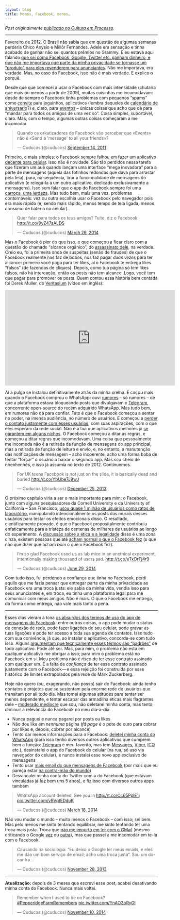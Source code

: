 ```yaml
---
layout: blog
title: Menos, Facebook, menos…
---
```



_Post originalmente_ [_publicado no Cultura em Processo_](http://www.meiaduzia.com.br/culturaemprocesso/2014/08/08/menos-facebook-menos/)_._

* * *

Fevereiro de 2012. O Brasil não sabia que em questão de algumas semanas perderia Chico Anysio e Millôr Fernandes. Adele era sensação e tinha acabado de ganhar não sei quantos prêmios no Grammy. E eu estava aqui falando [que sei como Facebook, Google, Twitter etc. ganham dinheiro, e que não me importava que parte da minha privacidade se tornasse um “produto” para eles revenderem para anunciantes](http://www.meiaduzia.com.br/culturaemprocesso/2012/02/28/privacidade-e-nhenhenhes/ "Privacidade e nhenhenhés"). Não me importava, era verdade. Mas, no caso do Facebook, isso não é mais verdade. E explico o porquê.

Desde que que comecei a usar o Facebook com mais intensidade (chutaria que mais ou menos a partir de 2009), muitas coisinhas me incomodavam: desde de sempre o Facebook tinha problemas com pequenos “spams” como [convite](https://twitter.com/cuducos/statuses/222864449076334592) para joguinhos, aplicativos (lembra daqueles de [calendário de aniversario](https://twitter.com/janaralopes/status/10764856953143297)?) e, claro, para [eventos](https://twitter.com/cuducos/statuses/114030534740557824) – únicas coisas que acho que dá para “mandar para todos os amigos de uma vez só”. Coisa simples, suportável, claro. Mas, com o tempo, algumas outras coisas começaram a me incomodar.

<div class="center"><blockquote class="twitter-tweet" data-lang="en"><p class="center" lang="pt" dir="ltr">Quando os orkutizadores de Facebook vão perceber que «Events» não é «Send a &#39;message&#39; to all your friends»?</p>&mdash; Cuducos (@cuducos) <a href="https://twitter.com/cuducos/status/114030534740557824">September 14, 2011</a></blockquote> <script async src="//platform.twitter.com/widgets.js" charset="utf-8"></script></div>

Primeiro, e mais simples: [o Facebook sempre falhou em fazer um aplicativo decente para celular](https://twitter.com/anamaestri/statuses/207936543690723329). Isso não é novidade. São tão perdidos nessa tarefa que fizeram um auê quando lançam uma interface “mega inovadora” para a parte de mensagens (aquela das fotinhos redondas que dava para arrastar pela tela), para, na sequência, tirar a funcionalidade de mensagens do aplicativo (e relegá-la a um outro aplicativo, dedicado exclusivamente a mensagens). Isso sem falar que o app do Facebook sempre foi uma [carroça, uma lerdeza](https://twitter.com/cuducos/statuses/336517966659215360). Mas tudo bem, mais uma vez, problemas contornáveis: vez ou outra escolhia usar o Facebook pelo navegador pois era mais rápido (e, sendo mais rápido, menos tempo de tela ligada, menos consumo de bateria no celular).

<blockquote class="twitter-tweet" data-lang="en"><p lang="pt" dir="ltr">Quer falar para todos os teus amigos? Tuíte, diz o Facebook <a href="http://t.co/9yZ47sALDS">http://t.co/9yZ47sALDS</a></p>&mdash; Cuducos (@cuducos) <a href="https://twitter.com/cuducos/status/448946082132008960">March 26, 2014</a></blockquote> <script async src="//platform.twitter.com/widgets.js" charset="utf-8"></script>

Mas o Facebook é pior do que isso, o que começou a ficar claro com a questão do chamado “alcance orgânico”, do [assassinato dele](https://twitter.com/cuducos/statuses/448946082132008960), na verdade. Creio eu, foi a primeira onda de suspeitas (senão de fraudes) de que o Facebook realmente nos faz de bobos, nos faz pagar _duas vezes_ para ter alcance: primeiro você paga para ter likes, aí o Facebook te entrega likes “falsos” (de fazendas de cliques). Depois, como tua página só tem likes falsos, não há intereação, então os posts não tem alcance. Logo, você tem que pagar para promover os posts. Quem contou essa história bem contada foi Derek Muller, do [Veritasium](https://youtube.com/veritasium) (vídeo em inglês):

<iframe width="560" height="315" src="https://www.youtube.com/embed/oVfHeWTKjag" frameborder="0" allowfullscreen></iframe>

Aí a pulga se instalou definitivamente atrás da minha orelha. E coçou mais quando o Facebook comprou o WhatsApp: ouvi [rumores](https://twitter.com/cuducos/statuses/438397904928407552) – só rumores – de que a plataforma estava bloqueando posts que divulgavam o [Telegram](http://telegram.org/), concorrente open-source do recém adquirido WhatsApp. Mas tudo bem, em rumores não dá para confiar. Fato é que o Facebook começou a sentar no poder, na imensa audiência, no número de usuários. E começou a [perder o contato justamente com esses usuários](https://twitter.com/cuducos/statuses/415936488527114240), com suas aspirações, com o que eles esperam da rede social. Não é à toa que aplicativos melhores já [se garantem em alguns nichos](https://twitter.com/cuducos/statuses/447710687138418688). O Facebook começou a ditar as regras, e começou a ditar regras que incomodavam. Uma coisa que pessoalmente me incomoda não é a retirada da função de mensagens do app principal, mas a retirada de função de leitura e envio, e, no entanto, a manutenção das notificações de mensagem – acho incoerente, acho uma forma boba de tentar “forçar” o usuário a baixar o segundo app. Mas sou cheio de nhenhenhés, e isso já assumia no texto de 2012. Continuemos.

<blockquote class="twitter-tweet" data-lang="en"><p lang="en" dir="ltr">For UK teens Facebook is not just on the slide, it is basically dead and buried <a href="http://t.co/YbUbe7J9wJ">http://t.co/YbUbe7J9wJ</a></p>&mdash; Cuducos (@cuducos) <a href="https://twitter.com/cuducos/status/415936488527114240">December 25, 2013</a></blockquote> <script async src="//platform.twitter.com/widgets.js" charset="utf-8"></script>

O próximo capítulo viria a ser o mais importante para mim: o Facebook, junto com alguns pesquisadores da Cornell University e da University of California – San Francisco, [usou quase 1 milhão de usuários como ratos de laboratório](https://twitter.com/cuducos/status/483242557590503424), manipulando intencionalmente os posts dos murais desses usuários para testar os efeitos emocionais disso. O resultado, cientificamente provado, é que o Facebook propositalmente contribuiu enfaticamente para a tristeza de centenas de milhares de usuários ao longo do experimento. A [discussão sobre a ética e a legalidade](https://twitter.com/cuducos/status/483297197014777856) disso é uma zona cinza, existem pessoas que até [acham normal o que o Facebook fez](http://www.reddit.com/r/TrueReddit/comments/29d9cg/facebooks_unethical_experiment_they_made_news/cik7xpe) (o que não que dizer que acham _bom_ o que o Facebook fez).

<blockquote class="twitter-tweet" data-lang="en"><p lang="en" dir="ltr">I’m so glad Facebook used us as lab mice in an unethical experiment, intentionally making thousand of users sad. <a href="http://t.co/uTxOrFj4r9">http://t.co/uTxOrFj4r9</a></p>&mdash; Cuducos (@cuducos) <a href="https://twitter.com/cuducos/status/483242557590503424">June 29, 2014</a></blockquote> <script async src="//platform.twitter.com/widgets.js" charset="utf-8"></script>

Com tudo isso, fui perdendo a confiança que tinha no Facebook, perdi aquilo que me fazia pensar que entregar parte da minha privacidade ao Facebook era uma troca justa: ele sabia da minha vida, vendia isso para seus anunciantes e, em troca, eu tinha uma plataforma legal para me comunicar com meus amigos. Não é mais. O que o Facebook me entrega, da forma como entrega, não vale mais tanto a pena.

* * *

Esses dias vieram à tona [os absurdos dos termos de uso do app de mensagens do Facebook](https://twitter.com/arthurklose/status/497434542815195136): entre outras coisas, o app pode mudar o status de conexão de rede, pode fazer ligações do seu celular, pode gravar as tuas ligações e pode ter acesso a toda sua agenda de contatos. Isso tudo com sua conivência, já que, ao instalar o aplicativo, concorda-se com tudo isso. Alguns [argumentam que tecnicamente esses termos são “padrões”](https://www.facebook.com/fgaldino/posts/10204333897533359?comment_id=10204349939574400&offset=0&total_comments=13) de todo aplicativo. Pode até ser. Mas, para mim, o problema não está em qualquer aplicativo me obrigar a isso; para mim o problema está no Facebook em si. Meu problema não é _risco_ de ter esse contrato assinado com qualquer um. É a falta de _confiança_ de ter esse contrato assinado justamente com o Facebook — e essa rejeição foi construída por esse histórico de limites extrapolados pela rede do Mark Zuckerberg.

Hoje não quero (ou, exagerando, não posso) sair do Facebook: ainda tenho contatos e projetos que se sustentam pela enorme rede de usuários que transitam por ali todo dia. Mas tomei algumas atitudes para tentar ser menos dependente, e tentar escapar das armadilha éticas mais flagrantes dele – [moderado medíocre](http://meiaduzia.com.br/mm) que sou, não deletarei minha conta, mas tento diminuir a relevância do Facebook no meu dia-a-dia:

*   Nunca paguei e nunca pagarei por posts ou likes
*   Não dou like em _nenhuma_ página (_fã page_ é o pote de ouro para cobrar por likes e, depois, cobrar por alcance)
*   Tento dar menos informações para o Facebook: [deletei minha conta do WhatsApp](https://twitter.com/cuducos/status/446055051979931648) (para isso tenho diversos outros aplicativos que cumprem bem a função: [Telegram](http://telegram.org/) é meu favorito, mas tem [Messages](https://www.apple.com/ios/messages/), [Viber](http://viber.com/), [ICQ](http://icq.com/) etc.), desinstalei o app do Facebook do celular (na rua, só uso via navegador do celular), e nunca instalei esse novo app exclusivo de mensagens
*   Tento usar [mais email do que mensagens de Facebook](https://twitter.com/cuducos/statuses/453275276295024640) (por mais que eu pareça estar [na contra-mão do mundo](https://twitter.com/cuducos/status/341364911370289152))
*   Desvinculei minha conta do Twitter com a do Facebook (que estavam vinculadas já faz bem uns 5 anos), e fiz isso com diversos outros apps também

<blockquote class="twitter-tweet" data-lang="en"><p lang="en" dir="ltr">WhatsApp account deleted. See you in <a href="http://t.co/Cc65PplE1j">http://t.co/Cc65PplE1j</a> <a href="http://t.co/yRVqtEDduK">pic.twitter.com/yRVqtEDduK</a></p>&mdash; Cuducos (@cuducos) <a href="https://twitter.com/cuducos/status/446055051979931648">March 18, 2014</a></blockquote> <script async src="//platform.twitter.com/widgets.js" charset="utf-8"></script>

Não vou mudar o mundo – muito menos o Facebook – com isso; sei bem. Mas pelo menos me sinto tentando equilibrar, me sinto tentando ter uma troca mais justa. Troca que [não me importo em ter com o GMail](https://twitter.com/cuducos/status/406050422391336960) (mesmo criticando o Google [vez](https://twitter.com/cuducos/status/423509088627335168) ou [outra](https://twitter.com/cuducos/status/430985433082642433)), mas que passei a me incomodar em te-la com o Facebook.

<blockquote class="twitter-tweet" data-lang="en"><p lang="pt" dir="ltr">Causando na sociologia: “Eu deixo o Google ler meus emails, e eles me dão um bom serviço de email; acho uma troca justa”. Sou um do-contra…</p>&mdash; Cuducos (@cuducos) <a href="https://twitter.com/cuducos/status/406050422391336960">November 28, 2013</a></blockquote> <script async src="//platform.twitter.com/widgets.js" charset="utf-8"></script>

* * *

**Atualização:** depois de 3 meses que escrevi esse post, acabei desativando minha conta do Facebook. Nunca mais voltei.

<blockquote class="twitter-tweet" data-lang="en"><p lang="en" dir="ltr">Remember when I used to be on Facebook? <a href="https://twitter.com/hashtag/PepperidgeFarmRemembers?src=hash">#PepperidgeFarmRemembers</a> <a href="http://t.co/YnAO3bRyOl">pic.twitter.com/YnAO3bRyOl</a></p>&mdash; Cuducos (@cuducos) <a href="https://twitter.com/cuducos/status/531771835059535872">November 10, 2014</a></blockquote> <script async src="//platform.twitter.com/widgets.js" charset="utf-8"></script>